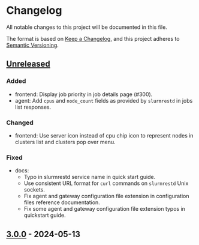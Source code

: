 # Changelog

All notable changes to this project will be documented in this file.

The format is based on [Keep a Changelog](https://keepachangelog.com/en/1.0.0/),
and this project adheres to [Semantic Versioning](https://semver.org/spec/v2.0.0.html).

## [Unreleased]

### Added
- frontend: Display job priority in job details page (#300).
- agent: Add `cpus` and `node_count` fields as provided by `slurmrestd` in jobs
  list responses.

### Changed
- frontend: Use server icon instead of cpu chip icon to represent nodes in
  clusters list and clusters pop over menu.

### Fixed
- docs:
  - Typo in slurmrestd service name in quick start guide.
  - Use consistent URL format for `curl` commands on `slurmrestd` Unix sockets.
  - Fix agent and gateway configuration file extension in configuration files
    reference documentation.
  - Fix some agent and gateway configuration file extension typos in quickstart
    guide.

## [3.0.0] - 2024-05-13

[unreleased]: https://github.com/rackslab/Slurm-web/compare/v3.0.0...HEAD
[3.0.0]: https://github.com/rackslab/Slurm-web/releases/tag/v3.0.0
